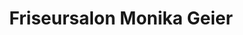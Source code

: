 ---
title: "Friseursalon Monika Geier"
url: /teuschnitz/friseursalon-monika-geier/
shop: Friseur
---